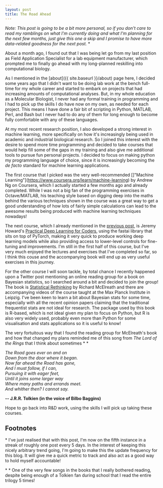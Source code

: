 ```yaml
---
layout: post
title: The Road Ahead
---
```


*Note: This post is going to be a bit more personal, so if you don't care to read my ramblings on what I'm currently doing and what I'm planning for the next few months, just give this one a skip and I promise to have more data-related goodness for the next post.* \*

About a month ago, I found out that I was being let go from my last position as Field Application Specialist for a lab equipment manufacturer, which prompted me to finally go ahead with my long-planned reskilling into computational biology.

As I mentioned in the [about]({{ site.baseurl }}/about) page here, I decided some years ago that I didn't want to be doing lab work at the bench full-time for my whole career and started to embark on projects that had increasing amounts of computational analyses. But, in my whole education as a Molecular Biologist, I never had any formal training in programming and I had to pick up the skills I do have now on my own, as needed for each project. This means I have done a fair bit of scripting in Python, MATLAB, Perl, and Bash but I never had to do any of them for long enough to become fully comfortable with any of these languages.

At my most recent research position, I also developed a strong interest in machine learning, more specifically on how it's increasingly being used in academic and industrial biological research. So I joined this interest with the desire to spend more time programming and decided to take courses that would help fill some of the gaps in my training and also give me additional tools to pursue fun personal projects. I decided to focus on making python my programming language of choice, since it is increasingly becoming the *de facto* standard for machine learning applications.

The first course that I picked was the very well-recommended []"Machine Learning"](https://www.coursera.org/learn/machine-learning) by Andrew Ng on Coursera, which I actually started a few months ago and already completed. While I was not a big fan of the programming exercises in Octave/MATLAB, his teaching style based on digging deep into the maths behind the various techniques shown in the course was a great way to get a good understanding of how lots of fairly simple calculations can lead to the awesome results being produced with machine learning techniques nowadays!

The next course, which I already mentioned in the [previous post](ImageClassFastAI), is Jeremy Howard's [Practical Deep Learning for Coders](https://course.fast.ai/), using the fastai library that sits on top of PyTorch, making it very quick to produce working deep learning models while also providing access to lower-level controls for fine-tuning and improvements. I'm still in the first half of this course, but I've very much enjoyed the lectures and exercises that I've completed so far, so I think this couse and the accompanying book will end up as very useful exercises in this journey.

For the other course I will soon tackle, by total chance I recently happened upon a Twitter post mentioning an online reading group for a book on Bayesian statistics, so I searched around a bit and decided to join the group! The book is [Statistical Rethinking](https://github.com/rmcelreath/statrethinking_winter2019) by Richard McElreath and there are accompanying videos of the course taught at the Max Planck Institute in Leipzig. I've been keen to learn a bit about Bayesian stats for some time, especially with all the recent opinion papers claiming that the traditional frequentist stats are not ideal for research. The package used by this book is R-based, which is not ideal given my plan to focus on Python, but R is also very widely used, probably even more than Python for some visualisation and stats applications so it is useful to know!

The very fortuitous way that I found the reading group for McElreath's book and how that changed my plans reminded me of this song from *The Lord of the Rings* that I think about sometimes \* \*

*The Road goes ever on and on*<br/>
*Down from the door where it began.*<br/>
*Now far ahead the Road has gone,*<br/>
*And I must follow, if I can,*<br/>
*Pursuing it with eager feet,*<br/>
*Until it joins some larger way*<br/>
*Where many paths and errands meet.*<br/>
*And whither then? I cannot say.*<br/>

**-- J.R.R. Tolkien (in the voice of Bilbo Baggins)**



Hope to go back into R&D work, using the skills I will pick up taking these courses.





## Footnotes
\* I've just realised that with this post, I'm now on the fifth instance in a streak of roughly one post every 5 days. In the interest of keeping this nicely arbitrary trend going, I'm going to make this the update frequency for this blog. It will give me a quick metric to track and also act as a good way to hold myself accountable!

\* \* One of the very few songs in the books that I really bothered reading, despite being enough of a Tolkien fan during school that I read the entire trilogy 5 times!
